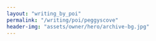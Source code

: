 ```yaml
---
layout: "writing_by_poi"
permalink: "/writing/poi/peggyscove"
header-img: "assets/owner/hero/archive-bg.jpg"
---
```

